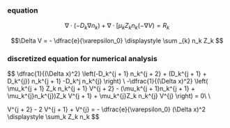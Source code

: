 ### equation
$$\nabla \cdot (- D_k \nabla n_k) + \nabla \cdot \lbrack \mu_k Z_k n_k (-\nabla V) = R_k $$ 

$$\Delta V = - \dfrac{e}{\varepsilon_0} \displaystyle \sum _{k} n_k Z_k  $$


### discretized equation for numerical analysis 

$$ \dfrac{1}{(\Delta x)^2} \left(-D_k^{j + 1}  n_k^{j + 2} + (D_k^{j + 1} + D_k^{j}) n_k^{j + 1} -D_k^j n_k^{j} \right) \\
-\dfrac{1}{(\Delta x)^2} \left( \mu_k^{j + 1} Z_k n_k^{j + 1} V^{j + 2} - (\mu_k^{j + 1}n_k^{j + 1} + \mu_k^{j}n_k^{j})Z_k V^{j + 1} + \mu_k^{j}Z_k n_k^{j} V^{j} \right) = 0\\
\\

V^{j + 2} - 2 V^{j + 1} + V^{j} = - \dfrac{e}{\varepsilon_0} (\Delta x)^2 \displaystyle \sum_k Z_k n_k
$$


## 